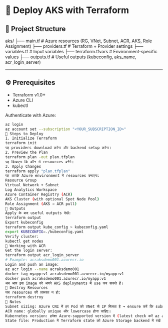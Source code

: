 # 📘 Deploy AKS with Terraform

## 📂 Project Structure
aks/
├── main.tf # Azure resources (RG, VNet, Subnet, ACR, AKS, Role Assignment)
├── providers.tf # Terraform + Provider settings
├── variables.tf # Input variables
├── terraform.tfvars # Environment-specific values
├── outputs.tf # Useful outputs (kubeconfig, aks_name, acr_login_server)

---

## ⚙️ Prerequisites
- Terraform v1.0+  
- Azure CLI  
- kubectl  

Authenticate with Azure:
```bash
az login
az account set --subscription "<YOUR_SUBSCRIPTION_ID>"
🚀 Steps to Deploy
1. Initialize Terraform
terraform init
यह providers download करेगा और backend setup करेगा।
2. Preview the Plan
terraform plan -out plan.tfplan
यह दिखाएगा कि कौन से resources बनेंगे।
3. Apply Changes
terraform apply "plan.tfplan"
यह आपके Azure environment में resources बनाएगा:
Resource Group
Virtual Network + Subnet
Log Analytics Workspace
Azure Container Registry (ACR)
AKS Cluster (with optional Spot Node Pool)
Role Assignment (AKS → ACR pull)
🔑 Outputs
Apply के बाद useful outputs देखें:
terraform output
Export kubeconfig
terraform output kube_config > kubeconfig.yaml
export KUBECONFIG=./kubeconfig.yaml
Verify cluster:
kubectl get nodes
🐳 Working with ACR
Get the login server:
terraform output acr_login_server
# Example: acraksdemo001.azurecr.io
Login and push an image:
az acr login --name acraksdemo001
docker tag myapp:v1 acraksdemo001.azurecr.io/myapp:v1
docker push acraksdemo001.azurecr.io/myapp:v1
अब आप इस image को अपने AKS deployments में use कर सकते हैं।
🧹 Destroy Resources
जब resources की ज़रूरत न हो:
terraform destroy
📌 Notes
Subnet sizing: Azure CNI में हर Pod को VNet से IP मिलता है → ensure करें कि subnet में पर्याप्त IPs हों।
ACR name: globally unique और lowercase होना चाहिए।
Kubernetes version: हमेशा Azure-supported version दें (latest check करें az aks get-versions -l eastus)।
State file: Production में Terraform state को Azure Storage backend में रखें (remote backend)।
